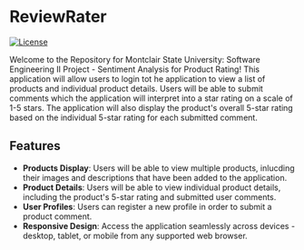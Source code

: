 # ReviewRater
[![License](https://img.shields.io/badge/License-MIT-blue.svg)](https://opensource.org/licenses/MIT)

Welcome to the Repository for Montclair State University: Software Engineering II Project - Sentiment Analysis for Product Rating! This application will allow users to login tot he application to view a list of products and individual product details. Users will be able to submit comments which the application will interpret into a star rating on a scale of 1-5 stars. The application will also display the product's overall 5-star rating based on the individual 5-star rating for each submitted comment.

## Features

- **Products Display**: Users will be able to view multiple products, inlucding their images and descriptions that have been added to the application.
- **Product Details**: Users will be able to view individual product details, including the product's 5-star rating and submitted user comments.
- **User Profiles**: Users can register a new profile in order to submit a product comment.
- **Responsive Design**: Access the application seamlessly across devices - desktop, tablet, or mobile from any supported web browser.

